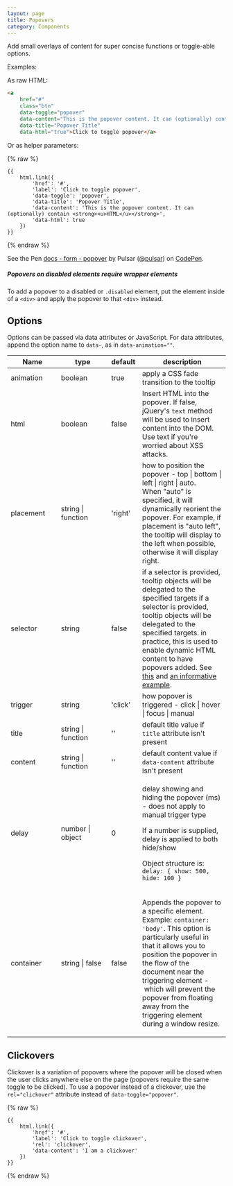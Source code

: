 ```yaml
---
layout: page
title: Popovers
category: Components
---
```


Add small overlays of content for super concise functions or toggle-able options.

Examples:

As raw HTML:

```html
<a
    href="#"
    class="btn"
    data-toggle="popover"
    data-content="This is the popover content. It can (optionally) contain <strong><u>HTML</u></strong>"
    data-title="Popover Title"
    data-html="true">Click to toggle popover</a>
```

Or as helper parameters:

{% raw %}
```twig
{{
    html.link({
        'href': '#',
        'label': 'Click to toggle popover',
        'data-toggle': 'popover',
        'data-title': 'Popover Title',
        'data-content': 'This is the popover content. It can (optionally) contain <strong><u>HTML</u></strong>',
        'data-html': true
    })
}}
```
{% endraw %}

<p data-height="165" data-theme-id="24005" data-slug-hash="QKKgjK" data-default-tab="result" data-user="pulsar" data-embed-version="2" class="codepen">See the Pen <a href="http://codepen.io/pulsar/pen/QKKgjK/">docs - form - popover</a> by Pulsar (<a href="http://codepen.io/pulsar">@pulsar</a>) on <a href="http://codepen.io">CodePen</a>.</p><script async src="//assets.codepen.io/assets/embed/ei.js"></script>

<div class="alert alert-info" role="alert">
 <h5><i class="fa fa-info-circle"></i> Popovers on disabled elements require wrapper elements</h5>
 <p>To add a popover to a disabled or <code>.disabled</code> element, put the element inside of a <code>&lt;div&gt;</code> and apply the popover to that <code>&lt;div&gt;</code> instead.</p>
</div>

## Options

Options can be passed via data attributes or JavaScript. For data attributes, append the option name to `data-`, as in `data-animation=""`.

<table>
    <thead>
        <tr>
            <th style="width: 100px;">Name</th>
            <th style="width: 100px;">type</th>
            <th style="width: 50px;">default</th>
            <th>description</th>
        </tr>
    </thead>
    <tbody>
        <tr>
            <td>animation</td>
            <td>boolean</td>
            <td>true</td>
            <td>apply a CSS fade transition to the tooltip</td>
        </tr>
        <tr>
            <td>html</td>
            <td>boolean</td>
            <td>false</td>
            <td>Insert HTML into the popover. If false, jQuery's <code>text</code> method will be used to insert content into the DOM. Use text if you're worried about XSS attacks.</td>
        </tr>
        <tr>
            <td>placement</td>
            <td>string | function</td>
            <td>'right'</td>
            <td>how to position the popover - top | bottom | left | right | auto.<br> When "auto" is specified, it will dynamically reorient the popover. For example, if placement is "auto left", the tooltip will display to the left when possible, otherwise it will display right.</td>
        </tr>
        <tr>
            <td>selector</td>
            <td>string</td>
            <td>false</td>
            <td>if a selector is provided, tooltip objects will be delegated to the specified targets if a selector is provided, tooltip objects will be delegated to the specified targets. in practice, this is used to enable dynamic HTML content to have popovers added. See <a href="https://github.com/twbs/bootstrap/issues/4215">this</a> and <a href="http://jsfiddle.net/KPeKS/4/">an informative example</a>.</td>
        </tr>
        <tr>
            <td>trigger</td>
            <td>string</td>
            <td>'click'</td>
            <td>how popover is triggered - click | hover | focus | manual</td>
        </tr>
        <tr>
            <td>title</td>
            <td>string | function</td>
            <td>''</td>
            <td>default title value if <code>title</code> attribute isn't present</td>
        </tr>
        <tr>
            <td>content</td>
            <td>string | function</td>
            <td>''</td>
            <td>default content value if <code>data-content</code> attribute isn't present</td>
        </tr>
        <tr>
            <td>delay</td>
            <td>number | object</td>
            <td>0</td>
            <td>
             <p>delay showing and hiding the popover (ms) - does not apply to manual trigger type</p>
             <p>If a number is supplied, delay is applied to both hide/show</p>
             <p>Object structure is: <code>delay: { show: 500, hide: 100 }</code></p>
            </td>
        </tr>
        <tr>
            <td>container</td>
            <td>string | false</td>
            <td>false</td>
            <td>
             <p>Appends the popover to a specific element. Example: <code>container: 'body'</code>. This option is particularly useful in that it allows you to position the popover in the flow of the document near the triggering element -&nbsp;which will prevent the popover from floating away from the triggering element during a window resize.</p>
            </td>
        </tr>
    </tbody>
</table>

## Clickovers

Clickover is a variation of popovers where the popover will be closed when the user clicks anywhere else on the page (popovers require the same toggle to be clicked). To use a popover instead of a clickover, use the `rel="clickover"` attribute instead of `data-toggle="popover"`.

{% raw %}
```twig
{{
    html.link({
        'href': '#',
        'label': 'Click to toggle clickover',
        'rel': 'clickover',
        'data-content': 'I am a clickover'
    })
}}
```
{% endraw %}
